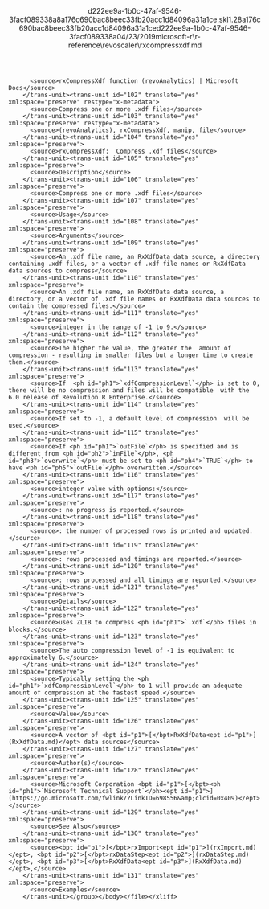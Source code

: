 <?xml version="1.0"?><xliff version="1.2" xmlns="urn:oasis:names:tc:xliff:document:1.2" xmlns:xsi="http://www.w3.org/2001/XMLSchema-instance" xsi:schemaLocation="urn:oasis:names:tc:xliff:document:1.2 xliff-core-1.2-transitional.xsd"><file datatype="xml" original="rxcompressxdf.md" source-language="en-US" target-language="en-US"><header><tool tool-id="mdxliff" tool-name="mdxliff" tool-version="1.0-1931010" tool-company="Microsoft" /><xliffext:skl_file_name xmlns:xliffext="urn:microsoft:content:schema:xliffextensions">d222ee9a-1b0c-47af-9546-3facf089338a8a176c690bac8beec33fb20acc1d84096a31a1ce.skl</xliffext:skl_file_name><xliffext:version xmlns:xliffext="urn:microsoft:content:schema:xliffextensions">1.2</xliffext:version><xliffext:ms.openlocfilehash xmlns:xliffext="urn:microsoft:content:schema:xliffextensions">8a176c690bac8beec33fb20acc1d84096a31a1ce</xliffext:ms.openlocfilehash><xliffext:ms.sourcegitcommit xmlns:xliffext="urn:microsoft:content:schema:xliffextensions">d222ee9a-1b0c-47af-9546-3facf089338a</xliffext:ms.sourcegitcommit><xliffext:ms.lasthandoff xmlns:xliffext="urn:microsoft:content:schema:xliffextensions">04/23/2019</xliffext:ms.lasthandoff><xliffext:ms.openlocfilepath xmlns:xliffext="urn:microsoft:content:schema:xliffextensions">microsoft-r\r-reference\revoscaler\rxcompressxdf.md</xliffext:ms.openlocfilepath></header><body><group id="content" extype="content"><trans-unit id="101" translate="yes" xml:space="preserve" restype="x-metadata">
          <source>rxCompressXdf function (revoAnalytics) | Microsoft Docs</source>
        </trans-unit><trans-unit id="102" translate="yes" xml:space="preserve" restype="x-metadata">
          <source>Compress one or more .xdf files</source>
        </trans-unit><trans-unit id="103" translate="yes" xml:space="preserve" restype="x-metadata">
          <source>(revoAnalytics), rxCompressXdf, manip, file</source>
        </trans-unit><trans-unit id="104" translate="yes" xml:space="preserve">
          <source>rxCompressXdf:  Compress .xdf files</source>
        </trans-unit><trans-unit id="105" translate="yes" xml:space="preserve">
          <source>Description</source>
        </trans-unit><trans-unit id="106" translate="yes" xml:space="preserve">
          <source>Compress one or more .xdf files</source>
        </trans-unit><trans-unit id="107" translate="yes" xml:space="preserve">
          <source>Usage</source>
        </trans-unit><trans-unit id="108" translate="yes" xml:space="preserve">
          <source>Arguments</source>
        </trans-unit><trans-unit id="109" translate="yes" xml:space="preserve">
          <source>An .xdf file name, an RxXdfData data source, a directory containing .xdf files, or a vector of .xdf file names or RxXdfData data sources to compress</source>
        </trans-unit><trans-unit id="110" translate="yes" xml:space="preserve">
          <source>An .xdf file name, an RxXdfData data source, a directory, or a vector of .xdf file names or RxXdfData data sources to contain the compressed files.</source>
        </trans-unit><trans-unit id="111" translate="yes" xml:space="preserve">
          <source>integer in the range of -1 to 9.</source>
        </trans-unit><trans-unit id="112" translate="yes" xml:space="preserve">
          <source>The higher the value, the greater the  amount of compression - resulting in smaller files but a longer time to create them.</source>
        </trans-unit><trans-unit id="113" translate="yes" xml:space="preserve">
          <source>If  <ph id="ph1">`xdfCompressionLevel`</ph> is set to 0, there will be no compression and files will be compatible  with the 6.0 release of Revolution R Enterprise.</source>
        </trans-unit><trans-unit id="114" translate="yes" xml:space="preserve">
          <source>If set to -1, a default level of compression  will be used.</source>
        </trans-unit><trans-unit id="115" translate="yes" xml:space="preserve">
          <source>If <ph id="ph1">`outFile`</ph> is specified and is different from <ph id="ph2">`inFile`</ph>, <ph id="ph3">`overwrite`</ph> must be set to <ph id="ph4">`TRUE`</ph> to have <ph id="ph5">`outFile`</ph> overwritten.</source>
        </trans-unit><trans-unit id="116" translate="yes" xml:space="preserve">
          <source>integer value with options:</source>
        </trans-unit><trans-unit id="117" translate="yes" xml:space="preserve">
          <source>: no progress is reported.</source>
        </trans-unit><trans-unit id="118" translate="yes" xml:space="preserve">
          <source>: the number of processed rows is printed and updated.</source>
        </trans-unit><trans-unit id="119" translate="yes" xml:space="preserve">
          <source>: rows processed and timings are reported.</source>
        </trans-unit><trans-unit id="120" translate="yes" xml:space="preserve">
          <source>: rows processed and all timings are reported.</source>
        </trans-unit><trans-unit id="121" translate="yes" xml:space="preserve">
          <source>Details</source>
        </trans-unit><trans-unit id="122" translate="yes" xml:space="preserve">
          <source>uses ZLIB to compress <ph id="ph1">`.xdf`</ph> files in blocks.</source>
        </trans-unit><trans-unit id="123" translate="yes" xml:space="preserve">
          <source>The auto compression level of -1 is equivalent to approximately 6.</source>
        </trans-unit><trans-unit id="124" translate="yes" xml:space="preserve">
          <source>Typically setting the <ph id="ph1">`xdfCompressionLevel`</ph> to 1 will provide an adequate amount of compression at the fastest speed.</source>
        </trans-unit><trans-unit id="125" translate="yes" xml:space="preserve">
          <source>Value</source>
        </trans-unit><trans-unit id="126" translate="yes" xml:space="preserve">
          <source>A vector of <bpt id="p1">[</bpt>RxXdfData<ept id="p1">](RxXdfData.md)</ept> data sources</source>
        </trans-unit><trans-unit id="127" translate="yes" xml:space="preserve">
          <source>Author(s)</source>
        </trans-unit><trans-unit id="128" translate="yes" xml:space="preserve">
          <source>Microsoft Corporation <bpt id="p1">[</bpt><ph id="ph1">`Microsoft Technical Support`</ph><ept id="p1">](https://go.microsoft.com/fwlink/?LinkID=698556&amp;clcid=0x409)</ept></source>
        </trans-unit><trans-unit id="129" translate="yes" xml:space="preserve">
          <source>See Also</source>
        </trans-unit><trans-unit id="130" translate="yes" xml:space="preserve">
          <source><bpt id="p1">[</bpt>rxImport<ept id="p1">](rxImport.md)</ept>, <bpt id="p2">[</bpt>rxDataStep<ept id="p2">](rxDataStep.md)</ept>, <bpt id="p3">[</bpt>RxXdfData<ept id="p3">](RxXdfData.md)</ept>,</source>
        </trans-unit><trans-unit id="131" translate="yes" xml:space="preserve">
          <source>Examples</source>
        </trans-unit></group></body></file></xliff>